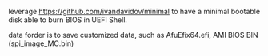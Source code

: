 leverage https://github.com/ivandavidov/minimal
to have a minimal bootable disk able to burn BIOS in UEFI Shell.

data forder is to save customized data, such as AfuEfix64.efi, AMI BIOS BIN (spi_image_MC.bin)

